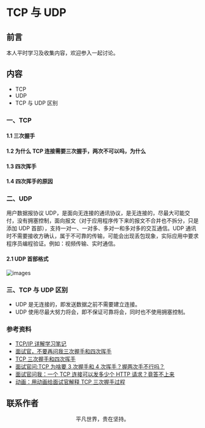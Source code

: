 # TCP 与 UDP

## 前言

本人平时学习及收集内容，欢迎参入一起讨论。

## 内容

- TCP
- UDP
- TCP 与 UDP 区别

### 一、TCP

#### 1.1 三次握手

#### 1.2 为什么 TCP 连接需要三次握手，两次不可以吗，为什么

#### 1.3 四次挥手

#### 1.4 四次挥手的原因

### 二、UDP

用户数据报协议 UDP，是面向无连接的通讯协议，是无连接的，尽最大可能交付，没有拥塞控制，面向报文（对于应用程序传下来的报文不合并也不拆分，只是添加 UDP 首部），支持一对一、一对多、多对一和多对多的交互通信。UDP 通讯时不需要接收方确认，属于不可靠的传输，可能会出现丢包现象，实际应用中要求程序员编程验证。例如：视频传输、实时通信。

#### 2.1 UDP 首部格式

![images](net-udp.png)

### 三、TCP 与 UDP 区别

- UDP 是无连接的，即发送数据之前不需要建立连接。
- UDP 使用尽最大努力将会，即不保证可靠将会，同时也不使用拥塞控制。

### 参考资料

- [TCP/IP 详解学习笔记](https://www.cnblogs.com/zhehan54/p/6204767.html)
- [面试官，不要再问我三次握手和四次挥手](https://mp.weixin.qq.com/s/WI9045Sd7gRsE-WZ5x8tcA)
- [TCP 三次握手和四次挥手](https://mp.weixin.qq.com/s/rWkD5ktlJDxcNFJ-5NH1eQ)
- [面试官问:TCP 为啥要 3 次握手和 4 次挥手？握两次手不行吗？](https://mp.weixin.qq.com/s/KCEgz5FqQ44Vt3iUREJmaA)
- [面试官问我：一个 TCP 连接可以发多少个 HTTP 请求？竟答不上来](https://zhuanlan.zhihu.com/p/93586950)
- [动画：用动画给面试官解释 TCP 三次握手过程](https://mp.weixin.qq.com/s/HNrY1sMk14_ogqCZ8s_2sw)

## 联系作者

<div align="center">
    <p>
        平凡世界，贵在坚持。
    </p>
    <img :src="$withBase('/about/contact.png')" />
</div>
